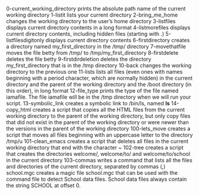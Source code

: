 0-current_working_directory prints the absolute path name of the current working directory
1-listit lists your current directory
2-bring_me_home changes the working directory to the user’s home directory
3-listfiles displays current directory contents in a long format
4-listmorefiles displays current directory contents, including hidden files (starting with .)
5-listfilesdigitonly displays current directory contents
6-firstdirectory creates a directory named my_first_directory in the /tmp/ directory
7-movethatfile moves the file betty from /tmp/ to /tmp/my_first_directory
8-firstdelete deletes the file betty
9-firstdirdeletion deletes the directory my_first_directory that is in the /tmp directory
10-back changes the working directory to the previous one
11-lists  lists all files (even ones with names beginning with a period character, which are normally hidden) in the current directory and the parent of the working directory and the /boot directory (in this order), in long format
12-file_type prints the type of the file named iamafile. The file iamafile will be in the /tmp directory when we will run your script.
13-symbolic_link creates a symbolic link to /bin/ls, named __ls__
14-copy_html creates a script that copies all the HTML files from the current working directory to the parent of the working directory, but only copy files that did not exist in the parent of the working directory or were newer than the versions in the parent of the working directory
100-lets_move creates a script that moves all files beginning with an uppercase letter to the directory /tmp/u
101-clean_emacs creates a script that deletes all files in the current working directory that end with the character ~
102-tree creates a script that creates the directories welcome/, welcome/to/ and welcome/to/school in the current directory
103-commas writes a command that lists all the files and directories of the current directory, separated by commas (,)
school.mgc creates a magic file school.mgc that can be used with the command file to detect School data files. School data files always contain the string SCHOOL at offset 0.
